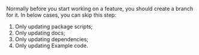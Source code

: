 Normally before you start working on a feature, you should create a branch for it.
In below cases, you can skip this step:
1. Only updating package scripts;
2. Only updating docs;
3. Only updating dependencies;
4. Only updating Example code.